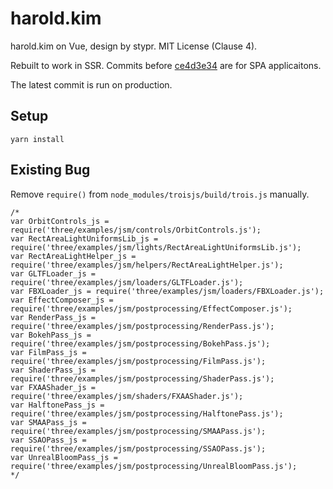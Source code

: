 # harold.kim

harold.kim on Vue, design by stypr. MIT License (Clause 4).

Rebuilt to work in SSR. Commits before [ce4d3e34](https://github.com/stypr/harold.kim/commit/ce4d3e34bd119a3b07537d16cc7b40f1c63c3f43) are for SPA applicaitons.

The latest commit is run on production.

## Setup

`yarn install`

## Existing Bug

Remove `require()` from `node_modules/troisjs/build/trois.js` manually.

```
/*
var OrbitControls_js = require('three/examples/jsm/controls/OrbitControls.js');
var RectAreaLightUniformsLib_js = require('three/examples/jsm/lights/RectAreaLightUniformsLib.js');
var RectAreaLightHelper_js = require('three/examples/jsm/helpers/RectAreaLightHelper.js');
var GLTFLoader_js = require('three/examples/jsm/loaders/GLTFLoader.js');
var FBXLoader_js = require('three/examples/jsm/loaders/FBXLoader.js');
var EffectComposer_js = require('three/examples/jsm/postprocessing/EffectComposer.js');
var RenderPass_js = require('three/examples/jsm/postprocessing/RenderPass.js');
var BokehPass_js = require('three/examples/jsm/postprocessing/BokehPass.js');
var FilmPass_js = require('three/examples/jsm/postprocessing/FilmPass.js');
var ShaderPass_js = require('three/examples/jsm/postprocessing/ShaderPass.js');
var FXAAShader_js = require('three/examples/jsm/shaders/FXAAShader.js');
var HalftonePass_js = require('three/examples/jsm/postprocessing/HalftonePass.js');
var SMAAPass_js = require('three/examples/jsm/postprocessing/SMAAPass.js');
var SSAOPass_js = require('three/examples/jsm/postprocessing/SSAOPass.js');
var UnrealBloomPass_js = require('three/examples/jsm/postprocessing/UnrealBloomPass.js');
*/
```
